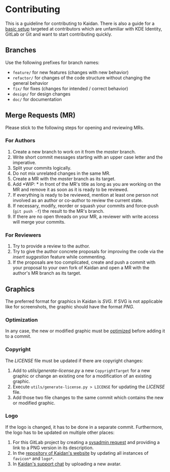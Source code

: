 # Contributing

This is a guideline for contributing to Kaidan.
There is also a guide for a [basic setup](https://invent.kde.org/network/kaidan/-/wikis/setup) targeted at contributors which are unfamiliar with KDE Identity, GitLab or Git and want to start contributing quickly.

## Branches

Use the following prefixes for branch names:
* `feature/` for new features (changes with new behavior)
* `refactor/` for changes of the code structure without changing the general behavior
* `fix/` for fixes (changes for intended / correct behavior)
* `design/` for design changes
* `doc/` for documentation

## Merge Requests (MR)

Please stick to the following steps for opening and reviewing MRs.

### For Authors

1. Create a new branch to work on it from the *master* branch.
1. Write short commit messages starting with an upper case letter and the imperative.
1. Split your commits logically.
1. Do not mix unrelated changes in the same MR.
1. Create a MR with the *master* branch as its target.
1. Add *WIP: * in front of the MR's title as long as you are working on the MR and remove it as soon as it is ready to be reviewed.
1. If everything is ready to be reviewed, mention at least one person not involved as an author or co-author to review the current state.
1. If necessary, modify, reorder or squash your commits and force-push (`git push -f`) the result to the MR's branch.
1. If there are no open threads on your MR, a reviewer with write access will merge your commits.

### For Reviewers

1. Try to provide a review to the author.
1. Try to give the author concrete proposals for improving the code via the *insert suggestion* feature while commenting.
1. If the proposals are too complicated, create and push a commit with your proposal to your own fork of Kaidan and open a MR with the author's MR branch as its target.

## Graphics

The preferred format for graphics in Kaidan is *SVG*.
If SVG is not applicable like for screenshots, the graphic should have the format *PNG*.

### Optimization

In any case, the new or modified graphic must be [optimized](https://invent.kde.org/network/kaidan/-/wikis/optimizing-graphics) before adding it to a commit.

### Copyright

The *LICENSE* file must be updated if there are copyright changes:

1. Add to *utils/generate-license.py* a new `CopyrightTarget` for a new graphic or change an existing one for a modification of an existing graphic.
1. Execute `utils/generate-license.py > LICENSE` for updating the *LICENSE* file.
1. Add those two file changes to the same commit which contains the new or modified graphic.

### Logo

If the logo is changed, it has to be done in a separate commit.
Furthermore, the logo has to be updated on multiple other places:

1. For this GitLab project by creating a [sysadmin request](https://go.kde.org/systickets) and providing a link to a PNG version in its description.
1. In the [repository of Kaidan's website](https://invent.kde.org/websites/kaidan-im) by updating all instances of `favicon*` and `logo*`.
1. In [Kaidan's support chat](xmpp:kaidan@muc.kaidan.im?join) by uploading a new avatar.
